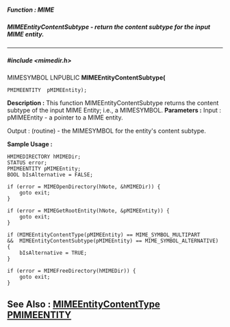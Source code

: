 ##### Function : MIME
##### MIMEEntityContentSubtype - return the content subtype for the input MIME entity.

---
##### #include <mimedir.h>
MIMESYMBOL LNPUBLIC **MIMEEntityContentSubtype(**

	PMIMEENTITY  pMIMEEntity);
**Description :**
This function MIMEEntityContentSubtype returns the content subtype of the input 
MIME Entity; i.e., a MIMESYMBOL.
**Parameters :**
Input :
pMIMEEntity  -  a pointer to a MIME entity.

Output :
(routine)  -  the MIMESYMBOL for the entity's content subtype.



**Sample Usage :**
```
HMIMEDIRECTORY hMIMEDir;
STATUS error;
PMIMEENTITY pMIMEEntity;
BOOL bIsAlternative = FALSE;

if (error = MIMEOpenDirectory(hNote, &hMIMEDir)) {
	goto exit;
}

if (error = MIMEGetRootEntity(hNote, &pMIMEEntity)) {
	goto exit;
}

if (MIMEEntityContentType(pMIMEEntity) == MIME_SYMBOL_MULTIPART
&&  MIMEEntityContentSubtype(pMIMEEntity) == MIME_SYMBOL_ALTERNATIVE) {
	bIsAlternative = TRUE;
}

if (error = MIMEFreeDirectory(hMIMEDir)) {
	goto exit;
}

```
**See Also :**
[MIMEEntityContentType](D:/md_files/MIMEEntityContentType.md)
[PMIMEENTITY](D:/md_files/PMIMEENTITY.md)
---
